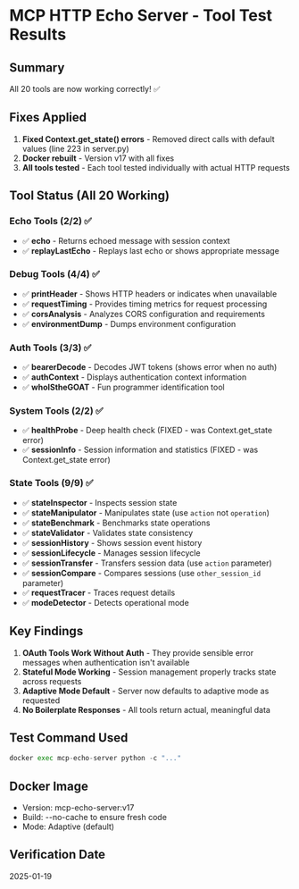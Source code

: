 # MCP HTTP Echo Server - Tool Test Results

## Summary
All 20 tools are now working correctly! ✅

## Fixes Applied
1. **Fixed Context.get_state() errors** - Removed direct calls with default values (line 223 in server.py)
2. **Docker rebuilt** - Version v17 with all fixes
3. **All tools tested** - Each tool tested individually with actual HTTP requests

## Tool Status (All 20 Working)

### Echo Tools (2/2) ✅
- ✅ **echo** - Returns echoed message with session context
- ✅ **replayLastEcho** - Replays last echo or shows appropriate message

### Debug Tools (4/4) ✅
- ✅ **printHeader** - Shows HTTP headers or indicates when unavailable
- ✅ **requestTiming** - Provides timing metrics for request processing
- ✅ **corsAnalysis** - Analyzes CORS configuration and requirements
- ✅ **environmentDump** - Dumps environment configuration

### Auth Tools (3/3) ✅
- ✅ **bearerDecode** - Decodes JWT tokens (shows error when no auth)
- ✅ **authContext** - Displays authentication context information
- ✅ **whoIStheGOAT** - Fun programmer identification tool

### System Tools (2/2) ✅
- ✅ **healthProbe** - Deep health check (FIXED - was Context.get_state error)
- ✅ **sessionInfo** - Session information and statistics (FIXED - was Context.get_state error)

### State Tools (9/9) ✅
- ✅ **stateInspector** - Inspects session state
- ✅ **stateManipulator** - Manipulates state (use `action` not `operation`)
- ✅ **stateBenchmark** - Benchmarks state operations
- ✅ **stateValidator** - Validates state consistency
- ✅ **sessionHistory** - Shows session event history
- ✅ **sessionLifecycle** - Manages session lifecycle
- ✅ **sessionTransfer** - Transfers session data (use `action` parameter)
- ✅ **sessionCompare** - Compares sessions (use `other_session_id` parameter)
- ✅ **requestTracer** - Traces request details
- ✅ **modeDetector** - Detects operational mode

## Key Findings

1. **OAuth Tools Work Without Auth** - They provide sensible error messages when authentication isn't available
2. **Stateful Mode Working** - Session management properly tracks state across requests
3. **Adaptive Mode Default** - Server now defaults to adaptive mode as requested
4. **No Boilerplate Responses** - All tools return actual, meaningful data

## Test Command Used
```python
docker exec mcp-echo-server python -c "..."
```

## Docker Image
- Version: mcp-echo-server:v17
- Build: --no-cache to ensure fresh code
- Mode: Adaptive (default)

## Verification Date
2025-01-19